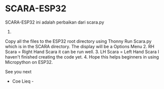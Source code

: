 # SCARA-ESP32

SCARA-ESP32 ini adalah perbaikan dari scara.py

1.
Copy all the files to the ESP32 root directory using Thonny
Run Scara.py which is in the SCARA directory.
The display will be a Options Menu
2.
RH Scara = Right Hand Scara
it can be run well.
3.
LH Scara = Left Hand Scara
I haven't finished creating the code yet.
4.
Hope this helps beginners in using Micropython on ESP32.

See you next
- Coe Lieq -
